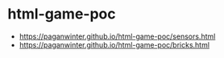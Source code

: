 # html-game-poc

- https://paganwinter.github.io/html-game-poc/sensors.html
- https://paganwinter.github.io/html-game-poc/bricks.html
